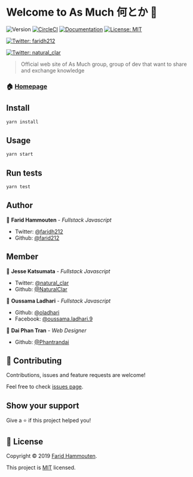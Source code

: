 # Welcome to As Much 何とか 👋
![Version](https://img.shields.io/badge/version-1.3.0-blue.svg?cacheSeconds=2592000)
[![CircleCI](https://circleci.com/gh/asmuch/asmuch.svg?style=shield)](https://circleci.com/gh/asmuch/asmuch)
[![Documentation](https://img.shields.io/badge/documentation-yes-brightgreen.svg)](https://github.com/asmuch/asmuch/wiki)
[![License: MIT](https://img.shields.io/badge/License-MIT-yellow.svg)](https://github.com/asmuch/asmuch/blob/master/LICENSE.md)

[![Twitter: faridh212](https://img.shields.io/twitter/follow/faridh212.svg?style=social)](https://twitter.com/faridh212)

[![Twitter: natural_clar](https://img.shields.io/twitter/follow/natural_clar.svg?style=social)](https://twitter.com/natural_clar)
> Official web site of As Much group, group of dev that want to share and exchange knowledge

### 🏠 [Homepage](https://www.asmuch.xyz/)

## Install

```sh
yarn install
```

## Usage

```sh
yarn start
```

## Run tests

```sh
yarn test
```

## Author

👤 **Farid Hammouten** - *Fullstack Javascript*

* Twitter: [@faridh212](https://twitter.com/faridh212)
* Github: [@farid212](https://github.com/farid212)

## Member

👤 **Jesse Katsumata** - *Fullstack Javascript*

* Twitter: [@natural_clar](https://twitter.com/natural_clar)
* Github: [@NaturalClar](https://github.com/NaturalClar)

👤 **Oussama Ladhari** - *Fullstack Javascript*

* Github: [@oladhari](https://github.com/oladhari)
* Facebook: [@oussama.ladhari.9](https://www.facebook.com/oussama.ladhari.9)

👤 **Dai Phan Tran** -  *Web Designer*

* Github: [@Phantrandai](https://github.com/phantrandai)

## 🤝 Contributing

Contributions, issues and feature requests are welcome!

Feel free to check [issues page](https://github.com/asmuch/asmuch/issues).

## Show your support

Give a ⭐️ if this project helped you!


## 📝 License

Copyright © 2019 [Farid Hammouten](https://github.com/farid212).

This project is [MIT](https://github.com/asmuch/asmuch/blob/master/LICENSE.md) licensed.
